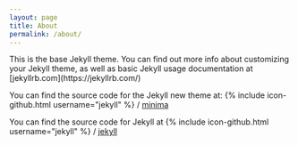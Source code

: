 ```yaml
---
layout: page
title: About
permalink: /about/
---
```


<p class="editable">This is the base Jekyll theme. You can find out more info about customizing your Jekyll theme, as well as basic Jekyll usage documentation at [jekyllrb.com](https://jekyllrb.com/)</p>

You can find the source code for the Jekyll new theme at:
{% include icon-github.html username="jekyll" %} /
[minima](https://github.com/jekyll/minima)

You can find the source code for Jekyll at
{% include icon-github.html username="jekyll" %} /
[jekyll](https://github.com/jekyll/jekyll)
